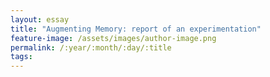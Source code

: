 ```yaml
---
layout: essay
title: "Augmenting Memory: report of an experimentation"
feature-image: /assets/images/author-image.png
permalink: /:year/:month/:day/:title
tags: 
---
```

